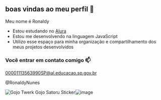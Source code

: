 ## boas vindas ao meu perfil 💙

Meu nome é Ronaldy

- Estou estudando no [Alura](http://www.alura.com.br)
- Estou me desenvolvendo na linguagem JavaScript 
- Utilizo esse espaço para minha organização e compartilhamento dos meus projetos desenvolvidos 

### Você entrar em contato comigo 📫

00001113563990SP@al.educacao.sp.gov.br

@RonaldyNunes

<img src="https://media.tenor.com/mfdT9MRrFEMAAAAi/gojo-twerk-gojo-satoru.gif" alt="Gojo Twerk Gojo Satoru Sticker"/>![image](https://github.com/user-attachments/assets/f88dd19b-4d66-4d43-a7a1-08a8c7b9892c)

